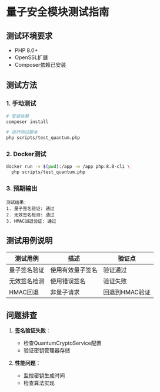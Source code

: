 # 量子安全模块测试指南

## 测试环境要求
- PHP 8.0+
- OpenSSL扩展
- Composer依赖已安装

## 测试方法

### 1. 手动测试
```bash
# 安装依赖
composer install

# 运行测试脚本
php scripts/test_quantum.php
```

### 2. Docker测试
```bash
docker run -v $(pwd):/app -w /app php:8.0-cli \
  php scripts/test_quantum.php
```

### 3. 预期输出
```
测试结果:
1. 量子签名验证: 通过
2. 无效签名检测: 通过 
3. HMAC回退验证: 通过
```

## 测试用例说明

| 测试用例 | 描述 | 验证点 |
|---------|------|-------|
| 量子签名验证 | 使用有效量子签名 | 验证通过 |
| 无效签名检测 | 使用错误签名 | 验证失败 |
| HMAC回退 | 非量子请求 | 回退到HMAC验证 |

## 问题排查

1. **签名验证失败**：
   - 检查QuantumCryptoService配置
   - 验证密钥管理器存储

2. **性能问题**：
   - 监控密钥生成时间
   - 检查算法实现
```